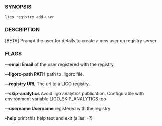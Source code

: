 
### SYNOPSIS
```
ligo registry add-user
```

### DESCRIPTION
[BETA] Prompt the user for details to create a new user on registry server

### FLAGS
**--email Email**
of the user registered with the registry

**--ligorc-path PATH**
path to .ligorc file.

**--registry URL**
The url to a LIGO registry.

**--skip-analytics**
Avoid ligo analytics publication. Configurable with environment variable LIGO_SKIP_ANALYTICS too

**--username Username**
registered with the registry

**-help**
print this help text and exit (alias: -?)


